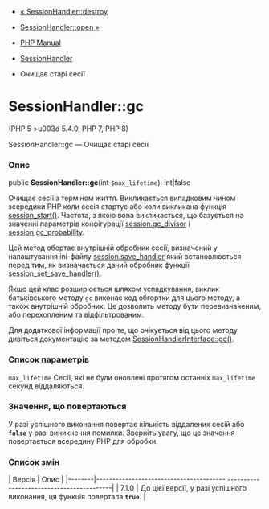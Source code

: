 - [« SessionHandler::destroy](sessionhandler.destroy.md)
- [SessionHandler::open »](sessionhandler.open.md)

- [PHP Manual](index.md)
- [SessionHandler](class.sessionhandler.md)
- Очищає старі сесії

# SessionHandler::gc

(PHP 5 \>u003d 5.4.0, PHP 7, PHP 8)

SessionHandler::gc — Очищає старі сесії

### Опис

public **SessionHandler::gc**(int `$max_lifetime`): int\|false

Очищає сесії з терміном життя. Викликається випадковим чином
зсередини PHP коли сесія стартує або коли викликана функція
[session_start()](function.session-start.md). Частота, з якою вона
викликається, що базується на значенні параметрів конфігурації
[session.gc_divisor](session.configuration.md#ini.session.gc-divisor)
і
[session.gc_probability](session.configuration.md#ini.session.gc-probability).

Цей метод обертає внутрішній обробник сесії, визначений у
налаштування ini-файлу
[session.save_handler](session.configuration.md#ini.session.save-handler)
який встановлюється перед тим, як визначається даний обробник
функції
[session_set_save_handler()](function.session-set-save-handler.md).

Якщо цей клас розширюється шляхом успадкування, виклик батьківського
методу `gc` виконає код обгортки для цього методу, а також внутрішній
обробник. Це дозволить методу бути перевизначеним, або перехопленим
та відфільтрованим.

Для додаткової інформації про те, що очікується від цього
методу дивіться документацію за методом
[SessionHandlerInterface::gc()](sessionhandlerinterface.gc.md).

### Список параметрів

`max_lifetime`
Сесії, які не були оновлені протягом останніх `max_lifetime`
секунд віддаляються.

### Значення, що повертаються

У разі успішного виконання повертає кількість віддалених сесій або
**`false`** у разі виникнення помилки. Зверніть увагу, що це
значення повертається всередину PHP для обробки.

### Список змін

| Версія | Опис |
|--------|---------------------------------------- ------------------------------------------|
| 7.1.0 | До цієї версії, у разі успішного виконання, ця функція повертала **`true`**. |
